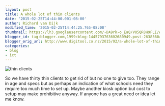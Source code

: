 ```yaml
---
layout: post
title: A whole lot of thin clients
date: '2015-02-25T14:44:00.001-08:00'
author: Richard van Dijk
modified_time: '2015-02-25T14:44:25.765-08:00'
thumbnail: https://lh3.googleusercontent.com/-DA9rk-o_EaQ/VO5QR8H9FLI/AAAAAAAAAEw/hrcGXVKaPws/s72-c/blogger-image-666270788.jpg
blogger_id: tag:blogger.com,1999:blog-1445793763602680949.post-2638560410195884863
blogger_orig_url: http://www.digitool.co.nz/2015/02/a-whole-lot-of-thin-clients.html
categories:
- blog
- ict
---
```

![thin clients](https://lh3.googleusercontent.com/-DA9rk-o_EaQ/VO5QR8H9FLI/AAAAAAAAAEw/hrcGXVKaPws/s640/blogger-image-666270788.jpg)

So we have thirty thin clients to get rid of but no one to give too. They range in age and specs but as perhaps an indication of what schools need they require too much time to set up. Maybe another kiosk option but cost to setup may make prohibitive anyway. If anyone has a great need or idea let me know.
